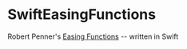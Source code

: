 # SwiftEasingFunctions

Robert Penner's [Easing Functions](http://robertpenner.com/easing/) -- written in Swift

